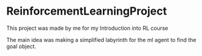 # ReinforcementLearningProject

This project was made by me for my Introduction into RL course

The main idea was making a simplified labyrinth for the ml agent to find the goal object.
